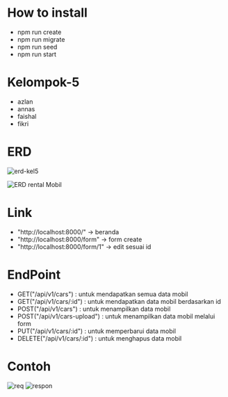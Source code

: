 # How to install
- npm run create
- npm run migrate
- npm run seed
- npm run start

# Kelompok-5
- azlan
- annas
- faishal
- fikri


# ERD
![erd-kel5](https://user-images.githubusercontent.com/113892212/194760235-bb5d62dd-51a0-421b-ad76-2ff10282781e.png)


![ERD rental Mobil](https://user-images.githubusercontent.com/113892212/194760158-b12a9ca9-9339-4a29-8dce-c88d090a87dd.png)



# Link
- "http://localhost:8000/"        -> beranda
- "http://localhost:8000/form"    -> form create
- "http://localhost:8000/form/1"  -> edit sesuai id

# EndPoint
- GET("/api/v1/cars") : untuk mendapatkan semua data mobil 
- GET("/api/v1/cars/:id") : untuk mendapatkan data mobil berdasarkan id 
- POST("/api/v1/cars") : untuk menampilkan data mobil 
- POST("/api/v1/cars-upload") : untuk menampilkan data mobil melalui form 
- PUT("/api/v1/cars/:id") : untuk memperbarui data mobil 
- DELETE("/api/v1/cars/:id") : untuk menghapus data mobil

# Contoh

![req](https://user-images.githubusercontent.com/113892212/194761281-9ddd52b9-4685-40aa-8a2d-00d394f0c6a0.png)
![respon](https://user-images.githubusercontent.com/113892212/194761280-f28112c3-738a-4ba9-bba2-c353450b8c3a.png)


